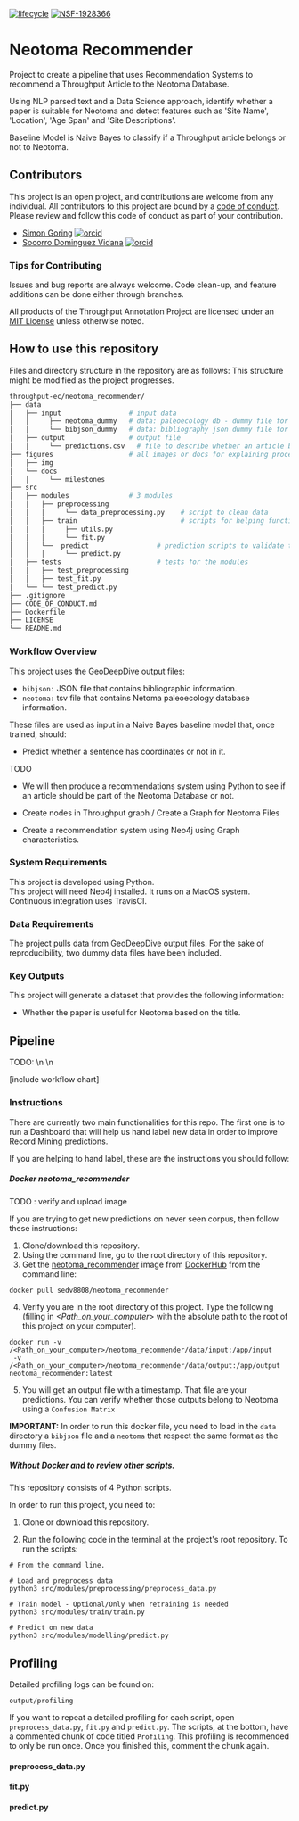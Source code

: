 [![lifecycle](https://img.shields.io/badge/lifecycle-experimental-orange.svg)](https://www.tidyverse.org/lifecycle/#experimental)
[![NSF-1928366](https://img.shields.io/badge/NSF-1928366-blue.svg)](https://nsf.gov/awardsearch/showAward?AWD_ID=1928366)

# Neotoma Recommender

Project to create a pipeline that uses Recommendation Systems to recommend a Throughput Article to the Neotoma Database.

Using NLP parsed text and a Data Science approach, identify whether a paper is suitable for Neotoma and detect features such as 'Site Name', 'Location', 'Age Span' and 'Site Descriptions'.  

Baseline Model is Naive Bayes to classify if a Throughput article belongs or not to Neotoma.

## Contributors

This project is an open project, and contributions are welcome from any individual.  All contributors to this project are bound by a [code of conduct](CODE_OF_CONDUCT.md).  Please review and follow this code of conduct as part of your contribution.

  * [Simon Goring](http://www.goring.org/) [![orcid](https://img.shields.io/badge/orcid-0000--0002--2700--4605-brightgreen.svg)](https://orcid.org/0000-0002-2700-4605)
  * [Socorro Dominguez Vidana](https://sedv8808.github.io/) [![orcid](https://img.shields.io/badge/orcid-0000--0002--7926--4935-brightgreen.svg)](https://orcid.org/0000-0002-7926-4935)


### Tips for Contributing

Issues and bug reports are always welcome.  Code clean-up, and feature additions can be done either through branches.

All products of the Throughput Annotation Project are licensed under an [MIT License](LICENSE) unless otherwise noted.

## How to use this repository

Files and directory structure in the repository are as follows:
This structure might be modified as the project progresses.

```bash
throughput-ec/neotoma_recommender/
├── data
│   ├── input                 # input data
│   │     ├── neotoma_dummy   # data: paleoecology db - dummy file for reproducibility
│   │     └── bibjson_dummy   # data: bibliography json dummy file for reproducibility
│   ├── output                # output file
│   │     └── predictions.csv   # file to describe whether an article belongs to neotoma or not
├── figures                   # all images or docs for explaining processes
│   ├── img
│   └── docs
│   │     └── milestones                    
├── src    
│   ├── modules               # 3 modules
│   │   ├── preprocessing    
│   │   │     └── data_preprocessing.py    # script to clean data
│   │   ├── train                          # scripts for helping functions and training model
│   │   │     ├── utils.py
│   │   │     └── fit.py                 
│   │   └──  predict                 # prediction scripts to validate test data and to try in new data
│   │   │     └── predict.py       
│   ├── tests                        # tests for the modules
│   │   ├── test_preprocessing                                       
│   │   ├── test_fit.py                      
│   └── └── test_predict.py
├── .gitignore
├── CODE_OF_CONDUCT.md
├── Dockerfile
├── LICENSE
└── README.md
```

### Workflow Overview

This project uses the GeoDeepDive output files:
* `bibjson:` JSON file that contains bibliographic information.
* `neotoma:` tsv file that contains Netoma paleoecology database information.

These files are used as input in a Naive Bayes baseline model that, once trained, should:
* Predict whether a sentence has coordinates or not in it.


TODO
* We will then produce a recommendations system using Python to see if an article should be part of the Neotoma Database or not.

* Create nodes in Throughput graph / Create a Graph for Neotoma Files
* Create a recommendation system using Neo4j using Graph characteristics.


### System Requirements

This project is developed using Python.  
This project will need Neo4j installed.
It runs on a MacOS system.
Continuous integration uses TravisCI.

### Data Requirements

The project pulls data from GeoDeepDive output files.
For the sake of reproducibility, two dummy data files have been included.

### Key Outputs

This project will generate a dataset that provides the following information:
* Whether the paper is useful for Neotoma based on the title.

## Pipeline
TODO:
\n
\n

[include workflow chart]

### Instructions

There are currently two main functionalities for this repo.
The first one is to run a Dashboard that will help us hand label new data in order to improve Record Mining predictions.

If you are helping to hand label, these are the instructions you should follow:

##### Docker neotoma_recommender
TODO : verify and upload image

If you are trying to get new predictions on never seen corpus, then follow these instructions:

1. Clone/download this repository.
2. Using the command line, go to the root directory of this repository.
3. Get the [neotoma_recommender]() image from [DockerHub](https://hub.docker.com/) from the command line:
```
docker pull sedv8808/neotoma_recommender
```
4. Verify you are in the root directory of this project. Type the following (filling in *\<Path_on_your_computer\>* with the absolute path to the root of this project on your computer).

```
docker run -v /<Path_on_your_computer>/neotoma_recommender/data/input:/app/input
 -v /<Path_on_your_computer>/neotoma_recommender/data/output:/app/output neotoma_recommender:latest
```
5. You will get an output file with a timestamp. That file are your predictions. You can verify whether those outputs belong to Neotoma using a `Confusion Matrix`

**IMPORTANT:** In order to run this docker file, you need to load in the `data` directory a `bibjson` file and a `neotoma` that respect the same format as the dummy files.

##### Without Docker and to review other scripts.

This repository consists of 4 Python scripts.

In order to run this project, you need to:
1. Clone or download this repository.

2. Run the following code in the terminal at the project's root repository.
To run the scripts:

```
# From the command line.

# Load and preprocess data
python3 src/modules/preprocessing/preprocess_data.py

# Train model - Optional/Only when retraining is needed
python3 src/modules/train/train.py

# Predict on new data
python3 src/modules/modelling/predict.py
```


##  Profiling
Detailed profiling logs can be found on:
```
output/profiling
```

If you want to repeat a detailed profiling for each script, open `preprocess_data.py`, `fit.py` and `predict.py`.
The scripts, at the bottom, have a commented chunk of code titled `Profiling`.
This profiling is recommended to only be run once. Once you finished this, comment the chunk again.

#### preprocess_data.py


#### fit.py

#### predict.py
